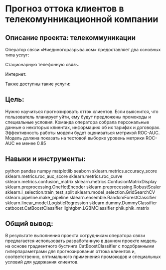 # Прогноз оттока клиентов в телекомунникационной компании
## Описание проекта: телекоммуникации
Оператор связи «Ниединогоразрыва.ком» предоставляет два основных типа услуг:

Стационарную телефонную связь. 

Интернет. 

Также доступны такие услуги:
## Цель:
Нужно научиться прогнозировать отток клиентов. Если выяснится, что пользователь планирует уйти, ему будут предложены промокоды и специальные условия. Команда оператора собрала персональные данные о некоторых клиентах, информацию об их тарифах и договорах.
Эффективность работы модели будет оцениваться метрикой ROC-AUC. Модель должна показать на тестовой выборке уровень метрики ROC-AUC не менее 0.85

## Навыки и инструменты:
python
pandas
numpy
matplotlib
seaborn
sklearn.metrics.accuracy_score
sklearn.metrics.roc_auc_score
sklearn.metrics.roc_curve
sklearn.metrics.confusion_matrix
sklearn.metrics.ConfusionMatrixDisplay
sklearn.preprocessing.OneHotEncoder
sklearn.preprocessing.RobustScaler
sklearn.l_selection.train_test_split
sklearn.model_selection.GridSearchCV
sklearn.pipeline.make_pipeline
sklearn.ensemble.RandomForestClassifier
sklearn.linear_model.LogisticRegression
sklearn.dummy.DummyClassifier
catboost.CatBoostClassifier
lightgbm.LGBMClassifier
phik.phik_matrix

## Общий вывод:
В результате выполнения проекта сотрудникам оператора связи предлагается использовать разработанную в данном проекте модель на основе градиентного бустинга CatBoostClassifier с подобранными гиперпараметрами для прогнозирования оттока клиентов и, соответственно, оптимального применения промокодов и специальных условий для удержания клиентов.
